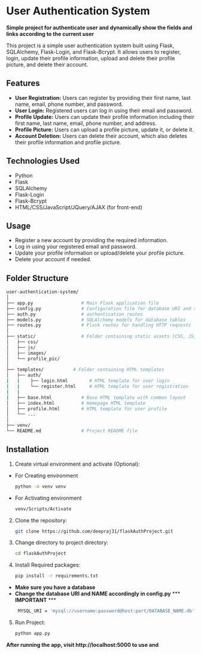 # User Authentication System 
**Simple project for authenticate user and dynamically show the fields and links according to the current user**

This project is a simple user authentication system built using Flask, SQLAlchemy, Flask-Login, and Flask-Bcrypt. It allows users to register, login, update their profile information, upload and delete their profile picture, and delete their account.

## Features

- **User Registration:** Users can register by providing their first name, last name, email, phone number, and password.
- **User Login:** Registered users can log in using their email and password.
- **Profile Update:** Users can update their profile information including their first name, last name, email, phone number, and address.
- **Profile Picture:** Users can upload a profile picture, update it, or delete it.
- **Account Deletion:** Users can delete their account, which also deletes their profile information and profile picture.

## Technologies Used

- Python
- Flask
- SQLAlchemy
- Flask-Login
- Flask-Bcrypt
- HTML/CSS/JavaScript/JQuery/AJAX (for front-end)

## Usage

- Register a new account by providing the required information.
- Log in using your registered email and password.
- Update your profile information or upload/delete your profile picture.
- Delete your account if needed.



## Folder Structure

```bash
user-authentication-system/
│
├── app.py                  # Main Flask application file
├── config.py               # Configuration file for database URI and secret key
├── auth.py                 # authentication routes
├── models.py               # SQLAlchemy models for database tables
├── routes.py               # Flask routes for handling HTTP requests
│
├── static/                 # Folder containing static assets (CSS, JS, images)
│   ├── css/
│   ├── js/
│   ├── images/
│   └── profile_pic/
│
├── templates/           # Folder containing HTML templates
│   ├── auth/
|   |    ├── login.html        # HTML template for user login
|   |    └── register.html     # HTML template for user registration
|   |
|   ├── base.html           # Base HTML template with common layout
│   ├── index.html          # Homepage HTML template
│   ├── profile.html        # HTML template for user profile
│   └── ...
│
├── venv/
└── README.md               # Project README file
```

## Installation

  
1. Create virtual environment and activate (Optional):
- For Creating environment
   ```bash
   python -m venv venv  
   ```
- For Activating environment
   ```bash
   venv/Scripts/Activate  
   ```


2. Clone the repository:
   ```bash
   git clone https://github.com/deepraj31/flaskAuthProject.git
   ```


3. Change directory to project directory:
   ```bash
   cd flaskAuthProject
   ```

    
4. Install Required packages:
   ```bash
   pip install -r requirements.txt
   ```


- **Make sure you have a database**
- **Change the database URI and NAME accordingly in config.py**  *** **IMPORTANT** ***
  ```bash
   MYSQL_URI = 'mysql://username:password@host:port/DATABASE_NAME.db'
   ```

   
5. Run Project:
   ```bash
   python app.py
   ```
   
**After running the app, visit http://localhost:5000 to use and**
